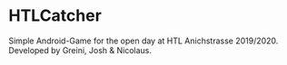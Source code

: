# HTLCatcher

Simple Android-Game for the open day at HTL Anichstrasse 2019/2020.
Developed by Greini, Josh & Nicolaus.
